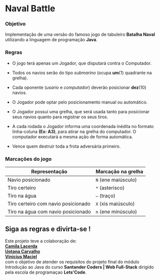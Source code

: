 # Naval Battle


 ### Objetivo

Implementação de uma versão do famoso jogo de tabuleiro **Batalha Naval** utilizando a linguagem de programação **Java**.

 ### Regras

- O jogo terá apenas um Jogador, que disputará contra o Computador.

- Todos os navios serão do tipo _submarino_ (ocupa **um**(1) quadrante na grelha).

- Cada oponente (_usario_ e _computador_) deverão posicionar **dez**(10) navios.

- O Jogador pode optar pelo posicionamento manual ou automático.

- O Jogador possui uma grelha, que será usada tanto para posicionar seus navios quanto para registrar os seus tiros.

- A cada rodada o Jogador informa uma coordenada inédita no formato linha-coluna **(Ex: A3)**, para atirar na grelha do computador. O computador executará a mesma ação de forma automática.

- Vence quem destruir toda a frota adversária primeiro.

 ### Marcações do jogo

| Representação                       | Marcação na grelha  |
| ----------------------------------- | ------------------- |
| Navio posicionado                   | `N` (ene maiúsculo) |
| Tiro certeiro                       | `*` (asterisco)     |
| Tiro na água                        | `–` (traço)         |
| Tiro certeiro com navio posicionado | `X` (xis maiúsculo) |
| Tiro na água com navio posicionado  | `n` (ene minúsculo) |

## Siga as regras e divirta-se !

Este projeto teve a colaboração de:  
 [**Camila Lacerda**](https://github.com/devcamila)  
[**Uotana Carvalho**](https://github.com/uotana)  
[**Vinícius Maciel**](https://github.com/viniciusmaciell)  
com o objetivo de atender os requisitos do projeto final do módulo Introdução ao Java do curso **Santander Coders | Web Full-Stack** dirigido pela escola de programaçao **Lets'Code**.
